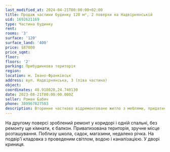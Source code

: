```yaml
---
last_modified_at: 2024-04-21T00:00:00+02:00
title: Продаж частини будинку 120 м², 2 поверхи на Надвірнянській
uid: 1692621169
type: Частина будинку
rent:
rooms: '3'
surface: '120'
surface_land: '400'
price: $87000
price_sqmt:
floor:
floors: '2'
parking: Прибудинкова територія
region:
location: м. Івано-Франківськ
address: вул. Надвірнянська, 3 (ліва частина)
object:
coordinates: 48.918020,24.740130
date: 2023-08-21T00:00:00.000Z
seller: Роман Бабич
phone: 380967827503
description: Вторинне частково відремонтоване житло з меблями, придатне для проживання
---
```


На другому поверсі зроблений ремонт у коридорі і одній спальні, без ремонту ще кімнати, є балкон. Приватизована територія, зручне місце розташування. Поблизу школа, садок, магазини, недалеко річка. На подвір'ї кладовка з проведеним світлом, водою і каналізацією. У дворі криниця.
